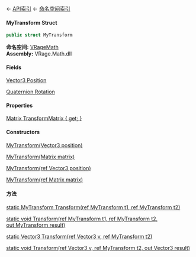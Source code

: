 ← [API索引](Api-Index) ← [命名空间索引](Namespace-Index)

#### MyTransform Struct

```csharp
public struct MyTransform
```

**命名空间:** [VRageMath](VRageMath)  
**Assembly:** VRage.Math.dll

#### Fields

[Vector3 Position](VRageMath.MyTransform.Position)

> 

[Quaternion Rotation](VRageMath.MyTransform.Rotation)

> 

#### Properties

[Matrix TransformMatrix { get; }](VRageMath.MyTransform.TransformMatrix)

> 

#### Constructors

[MyTransform(Vector3 position)](VRageMath.MyTransform..ctor)

> 

[MyTransform(Matrix matrix)](VRageMath.MyTransform..ctor)

> 

[MyTransform(ref Vector3 position)](VRageMath.MyTransform..ctor)

> 

[MyTransform(ref Matrix matrix)](VRageMath.MyTransform..ctor)

> 

#### 方法

[static MyTransform Transform(ref MyTransform t1, ref MyTransform t2)](VRageMath.MyTransform.Transform)

> 

[static void Transform(ref MyTransform t1, ref MyTransform t2, out MyTransform result)](VRageMath.MyTransform.Transform)

> 

[static Vector3 Transform(ref Vector3 v, ref MyTransform t2)](VRageMath.MyTransform.Transform)

> 

[static void Transform(ref Vector3 v, ref MyTransform t2, out Vector3 result)](VRageMath.MyTransform.Transform)

> 

